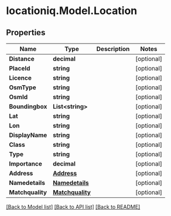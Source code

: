 
# locationiq.Model.Location

## Properties

Name | Type | Description | Notes
------------ | ------------- | ------------- | -------------
**Distance** | **decimal** |  | [optional] 
**PlaceId** | **string** |  | [optional] 
**Licence** | **string** |  | [optional] 
**OsmType** | **string** |  | [optional] 
**OsmId** | **string** |  | [optional] 
**Boundingbox** | **List&lt;string&gt;** |  | [optional] 
**Lat** | **string** |  | [optional] 
**Lon** | **string** |  | [optional] 
**DisplayName** | **string** |  | [optional] 
**Class** | **string** |  | [optional] 
**Type** | **string** |  | [optional] 
**Importance** | **decimal** |  | [optional] 
**Address** | [**Address**](Address.md) |  | [optional] 
**Namedetails** | [**Namedetails**](Namedetails.md) |  | [optional] 
**Matchquality** | [**Matchquality**](Matchquality.md) |  | [optional] 

[[Back to Model list]](../README.md#documentation-for-models)
[[Back to API list]](../README.md#documentation-for-api-endpoints)
[[Back to README]](../README.md)

